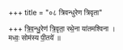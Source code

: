 +++
title = "०८ त्रिवन्धुरेण त्रिवृता"

+++
त्रि॒व॒न्धु॒रेण॑ त्रि॒वृता॒ रथे॒ना या॑तमश्विना ।  
मध्वः॒ सोम॑स्य पी॒तये॑ ॥